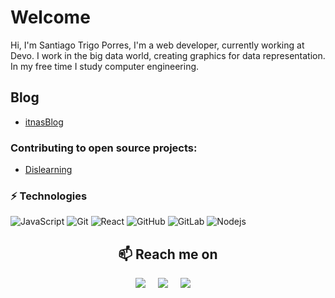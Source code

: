 # Welcome

Hi, I'm Santiago Trigo Porres, I'm a web developer, currently working at Devo. I work in the big data world, creating graphics for data representation. In my free time I study computer engineering.

## Blog

- [itnasBlog](https://trigoporres.github.io/itnasBlog/)

### Contributing to open source projects:

- [Dislearning](https://github.com/dislearning)

### ⚡ Technologies

![JavaScript](https://img.shields.io/badge/-JavaScript-black?style=flat-square&logo=javascript) ![Git](https://img.shields.io/badge/-Git-black?style=flat-square&logo=git) ![React](https://img.shields.io/badge/-React-black?style=flat-square&logo=react) ![GitHub](https://img.shields.io/badge/-GitHub-181717?style=flat-square&logo=github) ![GitLab](https://img.shields.io/badge/-GitLab-black?style=flat-square&logo=gitlab) ![Nodejs](https://img.shields.io/badge/-Nodejs-black?style=flat-square&logo=Node.js)

<h2  align="center">📫 Reach me on</h2>
<p align="center">
  <a target="_blank"href="https://www.www.linkedin.com/in/santiagotrigoporres/"><img src="https://img.shields.io/badge/linkedin-%230077B5.svg?&style=for-the-badge&logo=linkedin&logoColor=white" /></a>&nbsp;&nbsp;&nbsp;&nbsp;
  <a target="_blank"href="https://twitter.com/trigoporres"><img src="https://img.shields.io/badge/twitter-%231DA1F2.svg?&style=for-the-badge&logo=twitter&logoColor=white" /></a>&nbsp;&nbsp;&nbsp;&nbsp;
  <a href="mailto:santiagotrigoporres@gmail.com"><img src="https://img.shields.io/badge/gmail-%23D14836.svg?&style=for-the-badge&logo=gmail&logoColor=white" /></a>&nbsp;&nbsp;&nbsp;&nbsp;
</p>
